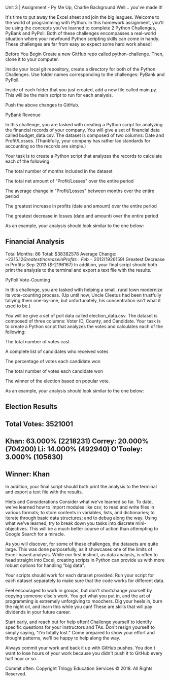 Unit 3 | Assignment - Py Me Up, Charlie
Background
Well... you've made it!

It's time to put away the Excel sheet and join the big leagues. Welcome to the world of programming with Python. In this homework assignment, you'll be using the concepts you've learned to complete 2 Python Challenges, PyBank and PyPoll. Both of these challenges encompasses a real-world situation where your newfound Python scripting skills can come in handy. These challenges are far from easy so expect some hard work ahead!

Before You Begin
Create a new GitHub repo called python-challenge. Then, clone it to your computer.

Inside your local git repository, create a directory for both of the Python Challenges. Use folder names corresponding to the challenges: PyBank and PyPoll.

Inside of each folder that you just created, add a new file called main.py. This will be the main script to run for each analysis.

Push the above changes to GitHub.

PyBank
Revenue

In this challenge, you are tasked with creating a Python script for analyzing the financial records of your company. You will give a set of financial data called budget_data.csv. The dataset is composed of two columns: Date and Profit/Losses. (Thankfully, your company has rather lax standards for accounting so the records are simple.)

Your task is to create a Python script that analyzes the records to calculate each of the following:

The total number of months included in the dataset

The total net amount of "Profit/Losses" over the entire period

The average change in "Profit/Losses" between months over the entire period

The greatest increase in profits (date and amount) over the entire period

The greatest decrease in losses (date and amount) over the entire period

As an example, your analysis should look similar to the one below:

Financial Analysis
----------------------------
Total Months: 86
Total: $38382578
Average  Change: $-2315.12
Greatest Increase in Profits: Feb-2012 ($1926159)
Greatest Decrease in Profits: Sep-2013 ($-2196167)
In addition, your final script should both print the analysis to the terminal and export a text file with the results.

PyPoll
Vote-Counting

In this challenge, you are tasked with helping a small, rural town modernize its vote-counting process. (Up until now, Uncle Cleetus had been trustfully tallying them one-by-one, but unfortunately, his concentration isn't what it used to be.)

You will be give a set of poll data called election_data.csv. The dataset is composed of three columns: Voter ID, County, and Candidate. Your task is to create a Python script that analyzes the votes and calculates each of the following:

The total number of votes cast

A complete list of candidates who received votes

The percentage of votes each candidate won

The total number of votes each candidate won

The winner of the election based on popular vote.

As an example, your analysis should look similar to the one below:

Election Results
-------------------------
Total Votes: 3521001
-------------------------
Khan: 63.000% (2218231)
Correy: 20.000% (704200)
Li: 14.000% (492940)
O'Tooley: 3.000% (105630)
-------------------------
Winner: Khan
-------------------------
In addition, your final script should both print the analysis to the terminal and export a text file with the results.

Hints and Considerations
Consider what we've learned so far. To date, we've learned how to import modules like csv; to read and write files in various formats; to store contents in variables, lists, and dictionaries; to iterate through basic data structures; and to debug along the way. Using what we've learned, try to break down you tasks into discrete mini-objectives. This will be a much better course of action than attempting to Google Search for a miracle.

As you will discover, for some of these challenges, the datasets are quite large. This was done purposefully, as it showcases one of the limits of Excel-based analysis. While our first instinct, as data analysts, is often to head straight into Excel, creating scripts in Python can provide us with more robust options for handling "big data".

Your scripts should work for each dataset provided. Run your script for each dataset separately to make sure that the code works for different data.

Feel encouraged to work in groups, but don't shortchange yourself by copying someone else's work. You get what you put in, and the art of programming is extremely unforgiving to moochers. Dig your heels in, burn the night oil, and learn this while you can! These are skills that will pay dividends in your future career.

Start early, and reach out for help often! Challenge yourself to identify specific questions for your instructors and TAs. Don't resign yourself to simply saying, "I'm totally lost." Come prepared to show your effort and thought patterns, we'll be happy to help along the way.

Always commit your work and back it up with GitHub pushes. You don't want to lose hours of your work because you didn't push it to GitHub every half hour or so.

Commit often.
Copyright
Trilogy Education Services © 2018. All Rights Reserved.
